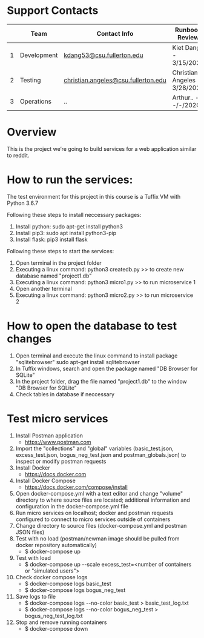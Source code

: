 # Support Contacts

|        | Team           | Contact Info          	  			| Runbook Review        		|
|--------|----------------|-------------------------------------|-------------------------------|
|   1	 | Development      | kdang53@csu.fullerton.edu 			| Kiet Dang - 3/15/2020 		|
|   2	 | Testing          | christian.angeles@csu.fullerton.edu | Christian Angeles - 3/28/2020 |
|   3	 | Operations       | 		..	              			| Arthur..  - -/-/2020  		|


# Overview

This is the project we’re going to build services for a web application
similar to reddit.

# How to run the services:

The test environment for this project in this course is a Tuffix VM with
Python 3.6.7

Following these steps to install neccessary packages:
1. Install python:
sudo apt-get install python3
2. Install pip3:
sudo apt install python3-pip
3. Install flask:
pip3 install flask

Following these steps to start the services:
1. Open terminal in the project folder
2. Executing a linux command:
	python3 createdb.py
		>> to create new database named "project1.db"
3. Executing a linux command:
	python3 micro1.py
		>> to run microservice 1
4. Open another terminal
4. Executing a linux command:
	python3 micro2.py
		>> to run microservice 2

# How to open the database to test changes
1. Open terminal and execute the linux command to install package "sqlitebrowser"
	sudo apt-get install sqlitebrowser
2. In Tuffix windows, search and open the package named "DB  Browser for SQLite"
3. In the project folder, drag the file named "project1.db" to the window "DB  Browser for SQLite"
4. Check tables in database if neccessary


# Test micro services
1. Install Postman application
    - https://www.postman.com
2. Import the "collections" and "global" variables (basic_test.json, excess_test.json, bogus_neg_test.json and postman_globals.json) to inspect or modify postman requests
3. Install Docker
    - https://docs.docker.com
4. Install Docker Compose
    - https://docs.docker.com/compose/install
5. Open docker-compose.yml with a text editor and change "volume" directory to where source files are located; additional information and configuration in the docker-compose.yml file
6. Run micro services on localhost; docker and postman requests configured to connect to micro services outside of containers
7. Change directory to source files (docker-compose.yml and postman JSON files)
8. Test with no load (postman/newman image should be pulled from docker repository automatically)
    - $ docker-compose up
9. Test with load
    - $ docker-compose up --scale excess_test=<number of containers or "simulated users">
10. Check docker compose logs
    - $ docker-compose logs basic_test
    - $ docker-compose logs bogus_neg_test
11. Save logs to file
    - $ docker-compose logs --no-color basic_test > basic_test_log.txt
    - $ docker-compose logs --no-color bogus_neg_test > bogus_neg_test_log.txt
12. Stop and remove running containers
    - $ docker-compose down
